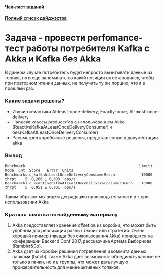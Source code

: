 #### [Чек-лист заданий](https://daniel55411.github.io/2018/04/29/check-list/)
#### [Полный список дайджестов](https://daniel55411.github.io/2018/04/29/table-of-contents/)

# Задача - провести perfomance-тест работы потребителя Kafka c Akka и Kafka без Akka
В данном случае потребитель будет непросто вычитывать данные из топика, но и еще запоминать на какой позиции он остановился, чтобы при повторном чтении данных, не получить ту же порцию, что и в прошлый раз.

### Какие задачи решены?
- Изучил сеиантики At-least-once-delivery, Exactly-once, At-most-once-delivery
- Написал классы producer'ов с использованием Akka (ReactiveKafkaAtLeastOnceDeliveryConsumer) и без(KafkaAtLeastOnceDeliveryConsumer)
- Рассмотрел коробочные решения, представленные в документации akka

### Вывод
```
Benchmark                                                   (limit)   Mode  Cnt  Score   Error  Units
Benchmarks.c_kafkaAtLeastOnceDeliveryConsumerBench            10000  thrpt    5  0,266 ± 0,003  ops/s
Benchmarks.c_reactiveKafkaAtLeastOnceDeliveryConsumerBench    10000  thrpt    5  0,051 ± 0,001  ops/s
```
Таким образом мы видим деградацию производительности в 5 при использовании Akka

### Краткая памятка по найденному материалу
1. Akka предоставляет хранение offset'ов из коробки, что может быть удобным для реализации разных техник или стратегий. Очень хороший пример (правда без сипользования Akka) приводится на конференции Backend Conf 2017, рассказчика Артёма Выборнова (Rambler&Co).
2. Akka дает из коробки решения потребления и коммита данных пачками (batch), также Akka дает возможнсть объединять данные не только в пачки, но и в группы, что может дать лучшую производительность для менее активных топиков.
    
  

